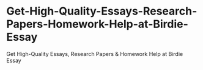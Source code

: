 # Get-High-Quality-Essays-Research-Papers-Homework-Help-at-Birdie-Essay
Get High-Quality Essays, Research Papers &amp; Homework Help at Birdie Essay
